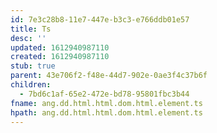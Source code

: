 ```yaml
---
id: 7e3c28b8-11e7-447e-b3c3-e766ddb01e57
title: Ts
desc: ''
updated: 1612940987110
created: 1612940987110
stub: true
parent: 43e706f2-f48e-44d7-902e-0ae3f4c37b6f
children:
  - 7bd6c1af-65e2-472e-bd78-95801fbc3b44
fname: ang.dd.html.html.dom.html.element.ts
hpath: ang.dd.html.html.dom.html.element.ts
---
```



